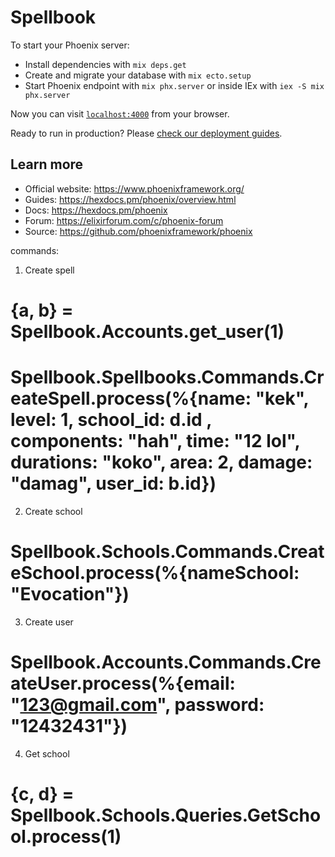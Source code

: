# Spellbook

To start your Phoenix server:

  * Install dependencies with `mix deps.get`
  * Create and migrate your database with `mix ecto.setup`
  * Start Phoenix endpoint with `mix phx.server` or inside IEx with `iex -S mix phx.server`

Now you can visit [`localhost:4000`](http://localhost:4000) from your browser.

Ready to run in production? Please [check our deployment guides](https://hexdocs.pm/phoenix/deployment.html).

## Learn more

  * Official website: https://www.phoenixframework.org/
  * Guides: https://hexdocs.pm/phoenix/overview.html
  * Docs: https://hexdocs.pm/phoenix
  * Forum: https://elixirforum.com/c/phoenix-forum
  * Source: https://github.com/phoenixframework/phoenix


  commands:

1. Create spell
# {a, b} = Spellbook.Accounts.get_user(1)
# Spellbook.Spellbooks.Commands.CreateSpell.process(%{name: "kek", level: 1, school_id: d.id , components: "hah", time: "12 lol", durations: "koko", area: 2, damage: "damag", user_id: b.id})

2. Create school
# Spellbook.Schools.Commands.CreateSchool.process(%{nameSchool: "Evocation"})

3. Create user
# Spellbook.Accounts.Commands.CreateUser.process(%{email: "123@gmail.com", password: "12432431"})

4. Get school
# {c, d} = Spellbook.Schools.Queries.GetSchool.process(1)
